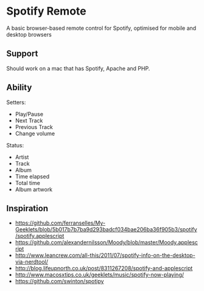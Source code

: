 # Spotify Remote

A basic browser-based remote control for Spotify, optimised for mobile and desktop browsers


## Support

Should work on a mac that has Spotify, Apache and PHP.


## Ability

Setters: 

 * Play/Pause
 * Next Track
 * Previous Track
 * Change volume

Status:

 * Artist
 * Track
 * Album
 * Time elapsed
 * Total time
 * Album artwork


## Inspiration

 * https://github.com/ferranselles/My-Geeklets/blob/5b017b7b7ba9d293badcf034bae206ba36f905b3/spotify/spotify.applescript
 * https://github.com/alexandernilsson/Moody/blob/master/Moody.applescript
 * http://www.leancrew.com/all-this/2011/07/spotify-info-on-the-desktop-via-nerdtool/
 * http://blog.lifeupnorth.co.uk/post/8311267208/spotify-and-applescript
 * http://www.macosxtips.co.uk/geeklets/music/spotify-now-playing/
 * https://github.com/swinton/spotipy
